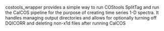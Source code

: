 costools_wrapper provides a simple way to run COStools SplitTag and run the CalCOS pipeline for the purpose of creating time series 1-D spectra. It handles managing output directories and allows for optionally turning off DQICORR and deleting non-x1d files after running CalCOS
